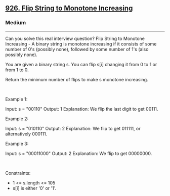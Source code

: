 <h2><a href="https://leetcode.com/problems/flip-string-to-monotone-increasing/">926. Flip String to Monotone Increasing</a></h2><h3>Medium</h3><hr>Can you solve this real interview question? Flip String to Monotone Increasing - A binary string is monotone increasing if it consists of some number of 0's (possibly none), followed by some number of 1's (also possibly none).

You are given a binary string s. You can flip s[i] changing it from 0 to 1 or from 1 to 0.

Return the minimum number of flips to make s monotone increasing.

 

Example 1:


Input: s = "00110"
Output: 1
Explanation: We flip the last digit to get 00111.


Example 2:


Input: s = "010110"
Output: 2
Explanation: We flip to get 011111, or alternatively 000111.


Example 3:


Input: s = "00011000"
Output: 2
Explanation: We flip to get 00000000.


 

Constraints:

 * 1 <= s.length <= 105
 * s[i] is either '0' or '1'.
